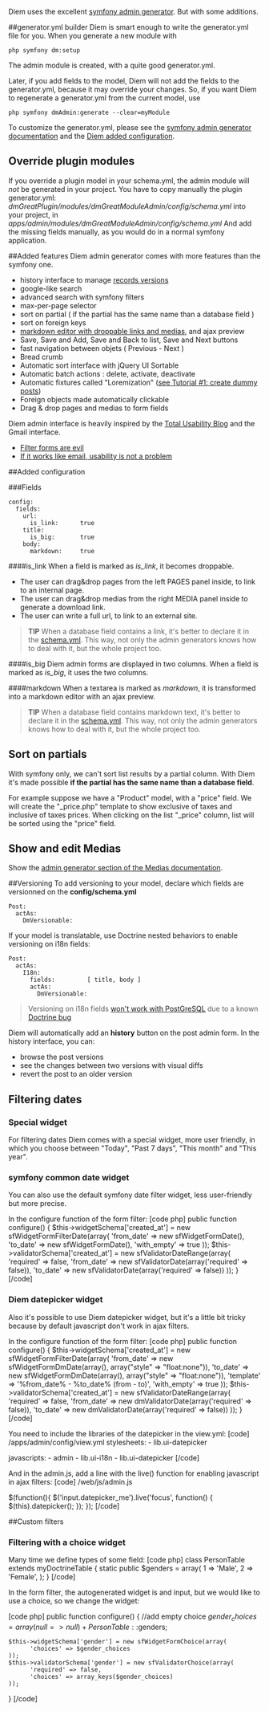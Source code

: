Diem uses the excellent [symfony admin generator](http://www.symfony-project.org/reference/1_4/en/06-Admin-Generator). But with some additions.

##generator.yml builder
Diem is smart enough to write the generator.yml file for you. When you generate a new module with

    php symfony dm:setup

The admin module is created, with a quite good generator.yml.

Later, if you add fields to the model, Diem will not add the fields to the generator.yml, because it may override your changes. So, if you want Diem to regenerate a generator.yml from the current model, use

    php symfony dmAdmin:generate --clear=myModule

To customize the generator.yml, please see the [symfony admin generator documentation](http://www.symfony-project.org/reference/1_4/en/06-Admin-Generator) and the [Diem added configuration](#added-configuration).

## Override plugin modules
If you override a plugin model in your schema.yml, the admin module will *not* be generated in your project. You have to copy manually the plugin generator.yml:
*dmGreatPlugin/modules/dmGreatModuleAdmin/config/schema.yml*
into your project, in
*apps/admin/modules/dmGreatModuleAdmin/config/schema.yml*
And add the missing fields manually, as you would do in a normal symfony application.

##Added features
Diem admin generator comes with more features than the symfony one.

- history interface to manage [records versions](#versioning)
- google-like search
- advanced search with symfony filters
- max-per-page selector
- sort on partial ( if the partial has the same name than a database field )
- sort on foreign keys
- [markdown editor with droppable links and medias](page:99), and ajax preview
- Save, Save and Add, Save and Back to list, Save and Next buttons
- fast navigation between objets ( Previous - Next )
- Bread crumb
- Automatic sort interface with jQuery UI Sortable
- Automatic batch actions : delete, activate, deactivate
- Automatic fixtures called "Loremization" ([see Tutorial #1: create dummy posts](page:48#rest-a-bit-and-have-some-fun:create-some-dummy-posts))
- Foreign objects made automatically clickable
- Drag & drop pages and medias to form fields

Diem admin interface is heavily inspired by the [Total Usability Blog](http://totalusability.posterous.com/) and the Gmail interface.

- [Filter forms are evil](http://totalusability.posterous.com/forms-are-evil-1-filter-forms)
- [If it works like email, usability is not a problem](http://totalusability.posterous.com/if-it-works-like-email-usability-is-not-a-pro)

##Added configuration

###Fields

~~~
config:
  fields:
    url:
      is_link:      true
    title:
      is_big:       true
    body:
      markdown:     true
~~~

####is_link
When a field is marked as *is_link*, it becomes droppable.

- The user can drag&drop pages from the left PAGES panel inside, to link to an internal page.
- The user can drag&drop medias from the right MEDIA panel inside to generate a download link.
- The user can write a full url, to link to an external site.

>**TIP**
>When a database field contains a link, it's better to declare it in the [schema.yml](page:44#configuration-files:config-doctrine-schema-yml:diem-additions-to-schema-yml:link-field). This way, not only the admin generators knows how to deal with it, but the whole project too.

####is_big
Diem admin forms are displayed in two columns.
When a field is marked as *is_big*, it uses the two columns.

####markdown
When a textarea is marked as *markdown*, it is transformed into a markdown editor with an ajax preview.

>**TIP**
>When a database field contains markdown text, it's better to declare it in the [schema.yml](page:44#configuration-files:config-doctrine-schema-yml:diem-additions-to-schema-yml:markdown-field). This way, not only the admin generators knows how to deal with it, but the whole project too.

## Sort on partials

With symfony only, we can't sort list results by a partial column.
With Diem it's made possible **if the partial has the same name than a database field**.

For example suppose we have a "Product" model, with a "price" field.
We will create the "_price.php" template to show exclusive of taxes and inclusive of taxes prices.
When clicking on the list "_price" column, list will be sorted using the "price" field.

## Show and edit Medias

Show the [admin generator section of the Medias documentation](page:163#record-medias-in-admin).

##Versioning
To add versioning to your model, declare which fields are versionned on the
**config/schema.yml**
~~~
Post:
  actAs:
    DmVersionable:
~~~
If your model is translatable, use Doctrine nested behaviors to enable versioning on i18n fields:
~~~
Post:
  actAs:
    I18n:
      fields:         [ title, body ]
      actAs:
        DmVersionable:
~~~

>Versioning on i18n fields [won't work with PostGreSQL](page:51#models-which-translation-is-versionned-don-t-work-with-postgresql) due to a known [Doctrine bug](http://www.doctrine-project.org/jira/browse/DC-135)

Diem will automatically add an **history** button on the post admin form. In the history interface, you can:

- browse the post versions
- see the changes between two versions with visual diffs
- revert the post to an older version

## Filtering dates

### Special widget
For filtering dates Diem comes with a special widget, more user friendly, in which you choose between "Today", "Past 7 days", "This month" and "This year".

### symfony common date widget
You can also use the default symfony date filter widget, less user-friendly but more precise.

In the configure function of the form filter:
[code php]
  public function configure()
  {
    $this->widgetSchema['created_at'] = new sfWidgetFormFilterDate(array(
      'from_date' => new sfWidgetFormDate(),
      'to_date' => new sfWidgetFormDate(),
      'with_empty' => true
    ));
    $this->validatorSchema['created_at'] = new sfValidatorDateRange(array(
      'required' => false,
      'from_date' => new sfValidatorDate(array('required' => false)),
      'to_date' => new sfValidatorDate(array('required' => false))
    ));
  }
[/code]

### Diem datepicker widget
Also it's possible to use Diem datepicker widget, but it's a little bit tricky because by default javascript don't work in ajax filters.

In the configure function of the form filter:
[code php]
  public function configure()
  {
    $this->widgetSchema['created_at'] = new sfWidgetFormFilterDate(array(
      'from_date' => new sfWidgetFormDmDate(array(), array("style" => "float:none")),
      'to_date' => new sfWidgetFormDmDate(array(), array("style" => "float:none")),
      'template' => '%from_date% - %to_date% (from - to)',
      'with_empty' => true
    ));
    $this->validatorSchema['created_at'] = new sfValidatorDateRange(array(
      'required' => false,
      'from_date' => new dmValidatorDate(array('required' => false)),
      'to_date' => new dmValidatorDate(array('required' => false))
    ));
  }
[/code]

You need to include the libraries of the datepicker in the view.yml:
[code]
/apps/admin/config/view.yml
  stylesheets:
    - lib.ui-datepicker

  javascripts:
    - admin
    - lib.ui-i18n
    - lib.ui-datepicker
[/code]

And in the admin.js, add a line with the live() function for enabling javascript in ajax filters:
[code]
/web/js/admin.js

$(function(){
	$('input.datepicker_me').live('focus', function() {
		$(this).datepicker();
	});
});
[/code]

##Custom filters

### Filtering with a choice widget
Many time we define types of some field:
[code php]
class PersonTable extends myDoctrineTable
{
  static public $genders = array(
    1 => 'Male',
    2 => 'Female',
  );
}
[/code]

In the form filter, the autogenerated widget is and input, but we would like to use a choice, so we change the widget:

[code php]
    public function configure()
  {
    //add empty choice
    $gender_choices = array(null => null) + PersonTable::$genders;

    $this->widgetSchema['gender'] = new sfWidgetFormChoice(array(
          'choices' => $gender_choices
    ));
    $this->validatorSchema['gender'] = new sfValidatorChoice(array(
          'required' => false,
          'choices' => array_keys($gender_choices)
    ));
  }
[/code]